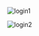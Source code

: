 ![login1](https://github.com/user-attachments/assets/96775e31-e8c0-4f0a-bee8-a52b4e018ac7)


![login2](https://github.com/user-attachments/assets/5c2826c4-a800-4ccc-99c7-a9b4ab408f56)

